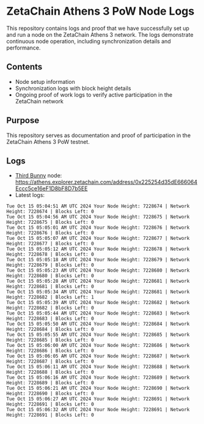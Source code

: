 # ZetaChain Athens 3 PoW Node Logs
This repository contains logs and proof that we have successfully set up and run a node on the ZetaChain Athens 3 network. The logs demonstrate continuous node operation, including synchronization details and performance.

## Contents
- Node setup information
- Synchronization logs with block height details
- Ongoing proof of work logs to verify active participation in the ZetaChain network

## Purpose
This repository serves as documentation and proof of participation in the ZetaChain Athens 3 PoW testnet.

## Logs

- [Third Bunny](https://thirdbunny.xyz/) node: https://athens.explorer.zetachain.com/address/0x225254d35dE666064Eccc5ce16eF1D8bF8D7b5EE
- Latest logs:
```
Tue Oct 15 05:04:51 AM UTC 2024 Your Node Height: 7228674 | Network Height: 7228674 | Blocks Left: 0
Tue Oct 15 05:04:56 AM UTC 2024 Your Node Height: 7228675 | Network Height: 7228675 | Blocks Left: 0
Tue Oct 15 05:05:01 AM UTC 2024 Your Node Height: 7228676 | Network Height: 7228676 | Blocks Left: 0
Tue Oct 15 05:05:07 AM UTC 2024 Your Node Height: 7228677 | Network Height: 7228677 | Blocks Left: 0
Tue Oct 15 05:05:12 AM UTC 2024 Your Node Height: 7228678 | Network Height: 7228678 | Blocks Left: 0
Tue Oct 15 05:05:18 AM UTC 2024 Your Node Height: 7228679 | Network Height: 7228679 | Blocks Left: 0
Tue Oct 15 05:05:23 AM UTC 2024 Your Node Height: 7228680 | Network Height: 7228680 | Blocks Left: 0
Tue Oct 15 05:05:28 AM UTC 2024 Your Node Height: 7228681 | Network Height: 7228681 | Blocks Left: 0
Tue Oct 15 05:05:34 AM UTC 2024 Your Node Height: 7228681 | Network Height: 7228682 | Blocks Left: 1
Tue Oct 15 05:05:39 AM UTC 2024 Your Node Height: 7228682 | Network Height: 7228682 | Blocks Left: 0
Tue Oct 15 05:05:44 AM UTC 2024 Your Node Height: 7228683 | Network Height: 7228683 | Blocks Left: 0
Tue Oct 15 05:05:50 AM UTC 2024 Your Node Height: 7228684 | Network Height: 7228684 | Blocks Left: 0
Tue Oct 15 05:05:55 AM UTC 2024 Your Node Height: 7228685 | Network Height: 7228685 | Blocks Left: 0
Tue Oct 15 05:06:00 AM UTC 2024 Your Node Height: 7228686 | Network Height: 7228686 | Blocks Left: 0
Tue Oct 15 05:06:05 AM UTC 2024 Your Node Height: 7228687 | Network Height: 7228687 | Blocks Left: 0
Tue Oct 15 05:06:11 AM UTC 2024 Your Node Height: 7228688 | Network Height: 7228688 | Blocks Left: 0
Tue Oct 15 05:06:16 AM UTC 2024 Your Node Height: 7228689 | Network Height: 7228689 | Blocks Left: 0
Tue Oct 15 05:06:21 AM UTC 2024 Your Node Height: 7228690 | Network Height: 7228690 | Blocks Left: 0
Tue Oct 15 05:06:27 AM UTC 2024 Your Node Height: 7228691 | Network Height: 7228691 | Blocks Left: 0
Tue Oct 15 05:06:32 AM UTC 2024 Your Node Height: 7228691 | Network Height: 7228691 | Blocks Left: 0
```
